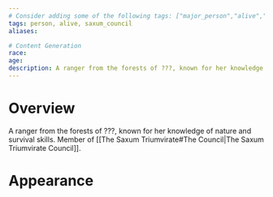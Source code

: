 ```yaml
---
# Consider adding some of the following tags: ["major_person","alive","dead"]
tags: person, alive, saxum_council
aliases:

# Content Generation
race:
age:
description: A ranger from the forests of ???, known for her knowledge of nature and survival skills.
---
```

# Overview
A ranger from the forests of ???, known for her knowledge of nature and survival skills. Member of [[The Saxum Triumvirate#The Council|The Saxum Triumvirate Council]].
# Appearance
